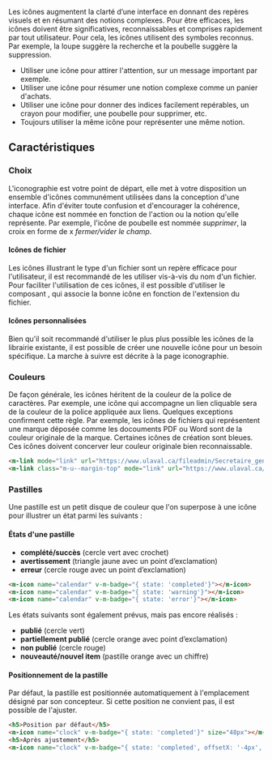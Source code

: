 Les icônes augmentent la clarté d’une interface en donnant des repères visuels et en résumant des notions complexes. Pour être efficaces, les icônes doivent être significatives, reconnaissables et comprises rapidement par tout utilisateur. Pour cela, les icônes utilisent des symboles reconnus. Par exemple, la loupe suggère la recherche et la poubelle suggère la suppression.

<modul-do>
    <ul>
        <li>Utiliser une icône pour attirer l'attention, sur un message important par exemple.</li>
        <li>Utiliser une icône pour résumer une notion complexe comme un panier d'achats.</li>
        <li>Utiliser une icône pour donner des indices facilement repérables, un crayon pour modifier, une poubelle pour supprimer, etc.</li>
        <li>Toujours utiliser la même icône pour représenter une même notion.</li>
    </ul>
</modul-do>

## Caractéristiques

### Choix
<m-link mode="link" url='/normes/normes-graphiques/iconographie/'>L'iconographie</m-link> est votre point de départ, elle met à votre disposition un ensemble d'icônes communément utilisées dans la conception d'une interface. Afin d'éviter toute confusion et d'encourager la cohérence, chaque icône est nommée en fonction de l'action ou la notion qu'elle représente. Par exemple, l'icône de poubelle est nommée <em>supprimer</em>, la croix en forme de x <em>fermer/vider le champ</em>.

#### Icônes de fichier
Les icônes illustrant le type d'un fichier sont un repère efficace pour l'utilisateur, il est recommandé de les utiliser vis-à-vis du nom d'un fichier. Pour faciliter l'utilisation de ces icônes, il est possible d'utiliser le composant <modul-go name="m-icon-file"></modul-go>, qui associe la bonne icône en fonction de l'extension du fichier.

#### Icônes personnalisées
Bien qu'il soit recommandé d'utiliser le plus plus possible les icônes de la librairie existante, il est possible de créer une nouvelle icône pour un besoin spécifique. La marche à suivre est décrite à la page <m-link mode="link" url='/normes/normes-graphiques/iconographie/'>iconographie</m-link>.

### Couleurs
De façon générale, les icônes héritent de la couleur de la police de caractères. Par exemple, une icône qui accompagne un lien cliquable sera de la couleur de la police appliquée aux liens. Quelques exceptions confirment cette règle. Par exemple, les icônes de fichiers qui représentent une marque déposée comme les docouments PDF ou Word sont de la couleur originale de la marque. Certaines icônes de création sont bleues. Ces icônes doivent concerver leur couleur originale bien reconnaissable.

<modul-demo>

```html
<m-link mode="link" url="https://www.ulaval.ca/fileadmin/Secretaire_general/Reglements/Reglement_des_etudes.pdf"><m-icon-file class="m-u--margin-right--s" size="16px" extension="pdf"></m-icon-file>Règlement des études</m-link><br/>
<m-link class="m-u--margin-top" mode="link" url="https://www.ulaval.ca/fileadmin/Secretaire_general/Reglements/Reglement_des_etudes.pdf"><m-icon-file class="m-u--margin-right--s" size="16px" extension="default"></m-icon-file>Fichier non reconnu</m-link>
```

</modul-demo>


### Pastilles
Une pastille est un petit disque de couleur que l'on superpose à une icône pour illustrer un état parmi les suivants&nbsp;:

#### États d'une pastille
* **complété/succès** (cercle vert avec crochet)
* **avertissement** (triangle jaune avec un point d’exclamation)
* **erreur** (cercle rouge avec un point d’exclamation)

<modul-demo>

```html
<m-icon name="calendar" v-m-badge="{ state: 'completed'}"></m-icon>
<m-icon name="calendar" v-m-badge="{ state: 'warning'}"></m-icon>
<m-icon name="calendar" v-m-badge="{ state: 'error'}"></m-icon>

```

</modul-demo>

Les états suivants sont également prévus, mais pas encore réalisés&nbsp;:

* **publié** (cercle vert)
* **partiellement publié** (cercle orange avec point d’exclamation)
* **non publié** (cercle rouge)
* **nouveauté/nouvel item** (pastille orange avec un chiffre)

#### Positionnement de la pastille
Par défaut, la pastille est positionnée automatiquement à l'emplacement désigné par son concepteur. Si cette position ne convient pas, il est possible de l'ajuster.

<modul-demo>

```html
<h5>Position par défaut</h5>
<m-icon name="clock" v-m-badge="{ state: 'completed'}" size="48px"></m-icon>
<h5>Après ajustement</h5>
<m-icon name="clock" v-m-badge="{ state: 'completed', offsetX: '-4px', offsetY: '-2px'}" size="48px"></m-icon>

```

</modul-demo>



